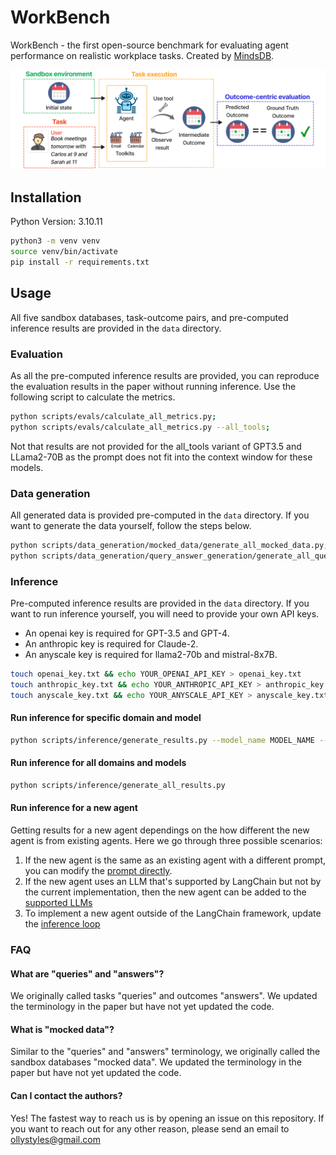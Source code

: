# WorkBench

WorkBench - the first open-source benchmark for evaluating agent performance on realistic workplace tasks. Created by [MindsDB](https://mindsdb.com/). 

![WorkBench full pipeline](data/figures/full_pipeline.png)

## Installation

Python Version: 3.10.11

```bash
python3 -m venv venv
source venv/bin/activate
pip install -r requirements.txt
```

## Usage

All five sandbox databases, task-outcome pairs, and pre-computed inference results are provided in the `data` directory.

### Evaluation

As all the pre-computed inference results are provided, you can reproduce the evaluation results in the paper without running inference. Use the following script to calculate the metrics.

```bash
python scripts/evals/calculate_all_metrics.py;
python scripts/evals/calculate_all_metrics.py --all_tools;
```

Not that results are not provided for the all_tools variant of GPT3.5 and LLama2-70B as the prompt does not fit into the context window for these models. 

### Data generation
All generated data is provided pre-computed in the `data` directory. If you want to generate the data yourself, follow the steps below.

```bash
python scripts/data_generation/mocked_data/generate_all_mocked_data.py;
python scripts/data_generation/query_answer_generation/generate_all_queries_and_answers.py;
```



### Inference

Pre-computed inference results are provided in the `data` directory. If you want to run inference yourself, you will need to provide your own API keys.

- An openai key is required for GPT-3.5 and GPT-4. 
- An anthropic key is required for Claude-2.
- An anyscale key is required for llama2-70b and mistral-8x7B.


```bash
touch openai_key.txt && echo YOUR_OPENAI_API_KEY > openai_key.txt
touch anthropic_key.txt && echo YOUR_ANTHROPIC_API_KEY > anthropic_key.txt
touch anyscale_key.txt && echo YOUR_ANYSCALE_API_KEY > anyscale_key.txt
```

#### Run inference for specific domain and model
```bash
python scripts/inference/generate_results.py --model_name MODEL_NAME --queries_path QUERIES_PATH
```

#### Run inference for all domains and models 
```bash
python scripts/inference/generate_all_results.py
```

#### Run inference for a new agent

Getting results for a new agent dependings on the how different the new agent is from existing agents. Here we go through three possible scenarios:

1. If the new agent is the same as an existing agent with a different prompt, you can modify the [prompt directly](https://github.com/olly-styles/WorkBench/blob/bf1ed266770d40b544472f6335e8d366e552e4b8/src/evals/utils.py#L690). 
2. If the new agent uses an LLM that's supported by LangChain but not by the current implementation, then the new agent can be added to the [supported LLMs](https://github.com/olly-styles/WorkBench/blob/bf1ed266770d40b544472f6335e8d366e552e4b8/src/evals/utils.py#L638)
3. To implement a new agent outside of the LangChain framework, update the [inference loop](https://github.com/olly-styles/WorkBench/blob/bf1ed266770d40b544472f6335e8d366e552e4b8/src/evals/utils.py#L676)


### FAQ

#### What are "queries" and "answers"?
We originally called tasks "queries" and outcomes "answers". We updated the terminology in the paper but have not yet updated the code.

#### What is "mocked data"?
Similar to the "queries" and "answers" terminology, we originally called the sandbox databases "mocked data". We updated the terminology in the paper but have not yet updated the code.

#### Can I contact the authors?
Yes! The fastest way to reach us is by opening an issue on this repository. If you want to reach out for any other reason, please send an email to ollystyles@gmail.com